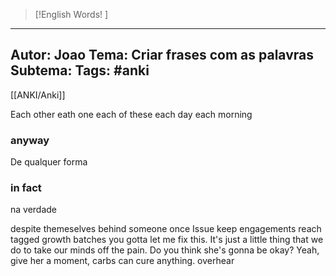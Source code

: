  >[!English Words! ]
---
Autor: Joao
Tema: Criar frases com as palavras
Subtema: 
Tags: #anki 
---

[[ANKI/Anki]]


Each other
eath one
each of these
each day
each morning

### anyway
De qualquer forma

### in fact 
na verdade

despite
themeselves
behind someone
once
Issue
keep
engagements
reach
tagged
growth
batches
you gotta let me fix this.
It's just a little thing that we do to take our minds off the pain.
Do you think she's gonna be okay?
Yeah, give her a moment, carbs can cure anything.
overhear